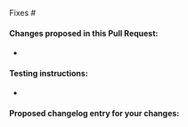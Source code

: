 Fixes #

#### Changes proposed in this Pull Request:

*

#### Testing instructions:

*

<!-- Add the following only if this is meant to be in changelog -->
#### Proposed changelog entry for your changes:
